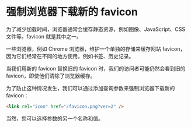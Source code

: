 # 强制浏览器下载新的 favicon

为了减少加载时间，浏览器通常会缓存静态资源，例如图像、JavaScript、CSS 文件等。favicon 就是其中之一。

一些浏览器，例如 Chrome 浏览器，维护一个单独的存储来缓存网站 favicon，因为它们经常在不同的地方使用，例如书签、历史记录。

当我们用新的 favicon 替换旧的 favicon 时，我们的访问者可能仍然会看到旧的 favicon，即使他们清除了浏览器缓存。

为了防止这种情况发生，我们可以通过添加查询参数来强制浏览器下载新的 favicon：

```html
<link rel="icon" href="/favicon.png?ver=2" />
```

当然，您可以选择参数的另一个名称和值。
